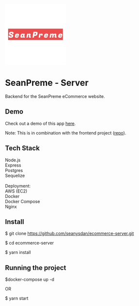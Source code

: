 ![](logo.png)

# SeanPreme - Server

Backend for the SeanPreme eCommerce website.

## Demo

Check out a demo of this app [here](http://truculent-sister.surge.sh/).

Note: This is in combination with the frontend project ([repo](https://github.com/seanysdan/eccommerce-app)).

## Tech Stack

Node.js<br/>
Express<br/>
Postgres<br/>
Sequelize<br/>
<br/>
Deployment:<br/>
AWS (EC2)<br/>
Docker<br/>
Docker Compose<br/>
Nginx<br/>

## Install

$ git clone https://github.com/seanysdan/ecommerce-server.git

$ cd ecommerce-server

$ yarn install

## Running the project

$docker-compose up -d <br/>

OR <br/>

$ yarn start
